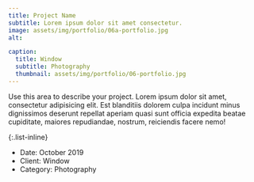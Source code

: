 ```yaml
---
title: Project Name
subtitle: Lorem ipsum dolor sit amet consectetur.
image: assets/img/portfolio/06a-portfolio.jpg
alt: 

caption:
  title: Window
  subtitle: Photography
  thumbnail: assets/img/portfolio/06-portfolio.jpg
---
```

Use this area to describe your project. Lorem ipsum dolor sit amet, consectetur adipisicing elit. Est blanditiis dolorem culpa incidunt minus dignissimos deserunt repellat aperiam quasi sunt officia expedita beatae cupiditate, maiores repudiandae, nostrum, reiciendis facere nemo!

{:.list-inline}
- Date: October 2019
- Client: Window
- Category: Photography


